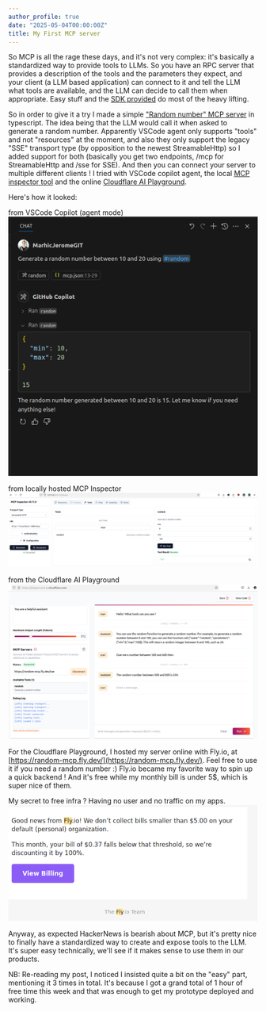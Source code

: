 ```yaml
---
author_profile: true
date: "2025-05-04T00:00:00Z"
title: My First MCP server
---
```


So MCP is all the rage these days, and it's not very complex: it's basically a standardized way to provide tools to LLMs. So you have an RPC server that provides a description of the tools and the parameters they expect, and your client (a LLM based application) can connect to it and tell the LLM what tools are available, and the LLM can decide to call them when appropriate. Easy stuff and the [SDK provided](https://github.com/modelcontextprotocol/typescript-sdk) do most of the heavy lifting.

So in order to give it a try I made a simple ["Random number" MCP server](https://github.com/goverture/mcp-random) in typescript. The idea being that the LLM would call it when asked to generate a random number. Apparently VSCode agent only supports "tools" and not "resources" at the moment, and also they only support the legacy "SSE" transport type (by opposition to the newest StreamableHttp) so I added support for both (basically you get two endpoints, /mcp for StreamableHttp and /sse for SSE). And then you can connect your server to multiple different clients ! I tried with VSCode copilot agent, the local [MCP inspector tool](https://github.com/modelcontextprotocol/inspector) and the online [Cloudflare AI Playground](https://playground.ai.cloudflare.com/).

Here's how it looked:

from VSCode Copilot (agent mode)
![Calling my random MCP server from VSCode Copilot agent](/assets/images/mcp_vscode.png)

from locally hosted MCP Inspector
![Calling my random MCP server from MCP Inspector](/assets/images/mc_inspector.png)

from the Cloudflare AI Playground
![Calling my random MCP server from Cloudflare AI Playground](/assets/images/mcp_cloudflare.png)

For the Cloudflare Playground, I hosted my server online with Fly.io, at [https://random-mcp.fly.dev/](https://random-mcp.fly.dev/). Feel free to use it if you need a random number :) Fly.io became my favorite way to spin up a quick backend ! And it's free while my monthly bill is under 5\$, which is super nice of them.

My secret to free infra ? Having no user and no traffic on my apps.
![free fly.io bill this month](/assets/images/free_fly.png)

Anyway, as expected HackerNews is bearish about MCP, but it's pretty nice to finally have a standardized way to create and expose tools to the LLM. It's super easy technically, we'll see if it makes sense to use them in our products.

NB: Re-reading my post, I noticed I insisted quite a bit on the "easy" part, mentioning it 3 times in total. It's because I got a grand total of 1 hour of free time this week and that was enough to get my prototype deployed and working.
